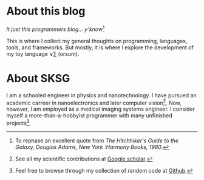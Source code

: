 # About this blog

*It just this programmers blog... y'know*[^HitchhikersGuideToTheGalaxy]

[^HitchhikersGuideToTheGalaxy]: To rephase an excellent quote from *The Hitchhiker's Guide to the Galaxy, Douglas Adams, New York :Harmony Books, 1980*.

This is where I collect my general thoughts on programming, languages, tools, and frameworks. But mostly, it is where I explore the development of my toy language ∨∑ (orsum).

# About SKSG

I am a schooled engineer in physics and nanotechnology. I have pursued an academic carreer in nanoelectronics and later computer vision[^GoogleScholar]. Now, however, I am employed as a medical imaging systems engineer. I consider myself a more-than-a-hobbyist programmer with many unfinished projects[^GithubProfile].

[^GoogleScholar]: See all my scientific contributions at [Google scholar](https://scholar.google.dk/citations?hl=da&pli=1&user=MUqqiF8AAAAJ).

[^GithubProfile]: Feel free to browse through my collection of random code at [Github](https://github.com/sksg).
